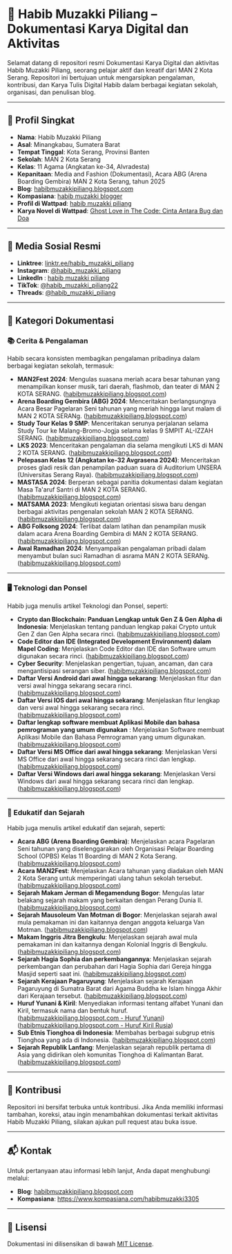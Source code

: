 # **📘 Habib Muzakki Piliang – Dokumentasi Karya Digital dan Aktivitas**

Selamat datang di repositori resmi Dokumentasi Karya Digital dan aktivitas Habib Muzakki Piliang, seorang pelajar aktif dan kreatif dari MAN 2 Kota Serang. Repositori ini bertujuan untuk mengarsipkan pengalaman, kontribusi, dan Karya Tulis Digital Habib dalam berbagai kegiatan sekolah, organisasi, dan penulisan blog.

---

## **👤 Profil Singkat**

- **Nama**: Habib Muzakki Piliang
- **Asal**: Minangkabau, Sumatera Barat
- **Tempat Tinggal**: Kota Serang, Provinsi Banten
- **Sekolah**: MAN 2 Kota Serang
- **Kelas**: 11 Agama (Angkatan ke-34, Alvradesta)
- **Kepanitaan**: Media and Fashion (Dokumentasi), Acara ABG (Arena Boarding Gembira) MAN 2 Kota Serang, tahun 2025
- **Blog**: [habibmuzakkipiliang.blogspot.com](https://habibmuzakkipiliang.blogspot.com/)
- **Kompasiana**: [habib muzakki blogger](https://www.kompasiana.com/habibmuzakki3305)
- **Profil di Wattpad**: [habib muzakki piliang](https://www.wattpad.com/user/habib_muzakki)
- **Karya Novel di Wattpad**: [Ghost Love in The Code: Cinta Antara Bug dan Doa](https://www.wattpad.com/story/395495837-ghost-love-in-the-code-cinta-antara-bug-dan-doa?utm_source=android&utm_medium=link&utm_content=story_info&wp_page=story_details_button&wp_uname=habib_muzakki)


---

## **🔗 Media Sosial Resmi**

- **Linktree**: [linktr.ee/habib_muzakki_piliang](https://linktr.ee/habib_muzakki_piliang)
- **Instagram**: [@habib_muzakki_piliang](https://www.instagram.com/habib_muzakki_piliang)
- **LinkedIn** : [habib muzakki piliang](https://www.linkedin.com/in/habib-muzakki-piliang-15978b315?utm_source=share&utm_campaign=share_via&utm_content=profile&utm_medium=android_app)
- **TikTok**: [@habib_muzakki_piliang22](https://www.tiktok.com/@habib_muzakki_piliang22)
- **Threads**: [@habib_muzakki_piliang](https://www.threads.net/@habib_muzakki_piliang)

---

## **📝 Kategori Dokumentasi**

### **📚 Cerita & Pengalaman**

Habib secara konsisten membagikan pengalaman pribadinya dalam berbagai kegiatan sekolah, termasuk:

- **MAN2Fest 2024**: Mengulas suasana meriah acara besar tahunan yang menampilkan konser musik, tari daerah, flashmob, dan teater di MAN 2 KOTA SERANG. ([habibmuzakkipiliang.blogspot.com](https://habibmuzakkipiliang.blogspot.com/2024/05/cerita-pengalaman-saya-selama-man2fest.html))
- **Arena Boarding Gembira (ABG) 2024**: Menceritakan berlangsungnya Acara Besar Pagelaran Seni tahunan yang meriah hingga larut malam di MAN 2 KOTA SERANg.
([habibmuzakkipiliang.blogspot.com](https://habibmuzakkipiliang.blogspot.com/2024/05/cerita-pengalaman-saya-selama-acara.html?m=1))
- **Study Tour Kelas 9 SMP**: Menceritakan serunya perjalanan selama Study Tour ke Malang-Bromo-Jogja selama kelas 9 SMPIT AL-IZZAH SERANG. 
([habibmuzakkipiliang.blogspot.com](https://habibmuzakkipiliang.blogspot.com/2024/05/pada-rabu-8-februari-2023.html))
- **LKS 2023**: Menceritakan pengalaman dia selama mengikuti LKS di MAN 2 KOTA SERANG. 
([habibmuzakkipiliang.blogspot.com](https://habibmuzakkipiliang.blogspot.com/2024/05/pada-jumat-8-september-2023.html))
- **Pelepasan Kelas 12 (Angkatan ke-32 Avgrasena 2024)**: Menceritakan proses gladi resik dan penampilan paduan suara di Auditorium UNSERA (Universitas Serang Raya). ([habibmuzakkipiliang.blogspot.com](https://habibmuzakkipiliang.blogspot.com/2024/06/cerita-pengalaman-saya-selama-gladi-dan.html))
- **MASTASA 2024**: Berperan sebagai panitia dokumentasi dalam kegiatan Masa Ta'aruf Santri di MAN 2 KOTA SERANG. ([habibmuzakkipiliang.blogspot.com](https://habibmuzakkipiliang.blogspot.com/2024/07/cerita-pengalaman-saya-selama-menjadi.html))
- **MATSAMA 2023**: Mengikuti kegiatan orientasi siswa baru dengan berbagai aktivitas pengenalan sekolah MAN 2 KOTA SERANG. ([habibmuzakkipiliang.blogspot.com](https://habibmuzakkipiliang.blogspot.com/2024/07/cerita-pengalaman-saya-selama-matsama.html))
- **ABG Folksong 2024**: Terlibat dalam latihan dan penampilan musik dalam acara Arena Boarding Gembira di MAN 2 KOTA SERANG. ([habibmuzakkipiliang.blogspot.com](https://habibmuzakkipiliang.blogspot.com/2024/05/cerita-pengalaman-selama-gladi-bersih.html))
- **Awal Ramadhan 2024**: Menyampaikan pengalaman pribadi dalam menyambut bulan suci Ramadhan di asrama MAN 2 KOTA SERANg. ([habibmuzakkipiliang.blogspot.com](https://habibmuzakkipiliang.blogspot.com/2024/05/pada-senin-18-maret-2024.html))

---

### **🖥️ Teknologi dan Ponsel**

Habib juga menulis artikel Teknologi dan Ponsel, seperti:

- **Crypto dan Blockchain: Panduan Lengkap untuk Gen Z & Gen Alpha di Indonesia**: Menjelaskan tentang panduan lengkap pakai Crypto untuk Gen Z dan Gen Alpha secara rinci. ([habibmuzakkipiliang.blogspot.com](https://habibmuzakkipiliang.blogspot.com/2025/04/crypto-dan-blockchain-panduan-lengkap.html))
- **Code Editor dan IDE (Integrated Development Environment) dalam Mapel Coding**: Menjelaskan Code Editor dan IDE dan Software umum digunakan secara rinci. ([habibmuzakkipiliang.blogspot.com](https://habibmuzakkipiliang.blogspot.com/2025/02/apa-itu-code-editor-dan-ide-integrated.html))
- **Cyber Security**: Menjelaskan pengertian, tujuan, ancaman, dan cara mengantisipasi serangan siber. ([habibmuzakkipiliang.blogspot.com](https://habibmuzakkipiliang.blogspot.com/2025/03/cyber-security-pengertian-tujuan.html?m=1))
- **Daftar Versi Android dari awal hingga sekarang**: Menjelaskan fitur dan versi awal hingga sekarang secara rinci. ([habibmuzakkipiliang.blogspot.com](https://habibmuzakkipiliang.blogspot.com/2024/12/fitur-utama-dan-daftar-versi-android.html))
- **Daftar Versi IOS dari awal hingga sekarang**: Menjelaskan fitur lengkap dan versi awal hingga sekarang secara rinci. ([habibmuzakkipiliang.blogspot.com](https://habibmuzakkipiliang.blogspot.com/2024/12/fitur-utama-dan-daftar-versi-ios-dari.html))
- **Daftar lengkap software membuat Aplikasi Mobile dan bahasa pemrograman yang umum digunakan** : Menjelaskan Software membuat Aplikasi Mobile dan Bahasa Pemrograman yang umum digunakan. ([habibmuzakkipiliang.blogspot.com](https://habibmuzakkipiliang.blogspot.com/2025/01/daftar-lengkap-software-membuat.html))
- **Daftar Versi MS Office dari awal hingga sekarang**: Menjelaskan Versi MS Office dari awal hingga sekarang secara rinci dan lengkap. ([habibmuzakkipiliang.blogspot.com](https://habibmuzakkipiliang.blogspot.com/2024/12/fitur-utama-dan-daftar-versi-ms-office.html))
- **Daftar Versi Windows dari awal hingga sekarang**: Menjelaskan Versi Windows dari awal hingga sekarang secara rinci dan lengkap. ([habibmuzakkipiliang.blogspot.com](https://habibmuzakkipiliang.blogspot.com/2024/12/fitur-utama-dan-daftar-versi-windows.html))

---

### **🧠 Edukatif dan Sejarah**

Habib juga menulis artikel edukatif dan sejarah, seperti:

- **Acara ABG (Arena Boarding Gembira)**: Menjelaskan acara Pagelaran Seni tahunan yang diselenggarakan oleh Organisasi Pelajar Boarding School (OPBS) Kelas 11 Boarding di MAN 2 Kota Serang. 
([habibmuzakkipiliang.blogspot.com](https://habibmuzakkipiliang.blogspot.com/2024/10/apa-itu-acara-abg-arena-boarding.html))
- **Acara MAN2Fest**: Menjelaskan Acara tahunan yang diadakan oleh MAN 2 Kota Serang untuk memperingati ulang tahun sekolah tersebut. 
([habibmuzakkipiliang.blogspot.com](https://habibmuzakkipiliang.blogspot.com/2024/10/apa-itu-acara-man2fest-di-man-2-kota.html))
- **Sejarah Makam Jerman di Megamendung Bogor**: Mengulas latar belakang sejarah makam yang berkaitan dengan Perang Dunia II. ([habibmuzakkipiliang.blogspot.com](https://habibmuzakkipiliang.blogspot.com/2024/06/sejarah-makam-jerman-di-megamendung.html))
- **Sejarah Mausoleum Van Motman di Bogor**: Menjelaskan sejarah awal mula pemakaman ini dan kaitannya dengan anggota keluarga Van Motman. ([habibmuzakkipiliang.blogspot.com](https://habibmuzakkipiliang.blogspot.com/2024/06/sejarah-dan-kompleksitas-mausoleum-van.html))
- **Makam Inggris Jitra Bengkulu**: Menjelaskan sejarah awal mula pemakaman ini dan kaitannya dengan Kolonial Inggris di Bengkulu. ([habibmuzakkipiliang.blogspot.com](https://habibmuzakkipiliang.blogspot.com/2024/05/makam-inggris-jitra-bengkulu.html))
- **Sejarah Hagia Sophia dan perkembangannya**: Menjelaskan sejarah perkembangan dan perubahan dari Hagia Sophia dari Gereja hingga Masjid seperti saat ini. ([habibmuzakkipiliang.blogspot.com](https://habibmuzakkipiliang.blogspot.com/2024/12/rekonstruksi-dan-sejarah-hagia-sophia.html))
- **Sejarah Kerajaan Pagaruyung**: Menjelaskan sejarah Kerajaan Pagaruyung di Sumatra Barat dari Agama Buddha ke Islam hingga Akhir dari Kerajaan tersebut. ([habibmuzakkipiliang.blogspot.com](https://habibmuzakkipiliang.blogspot.com/2024/05/sejarah-kerajaan-pagaruyung.html))
- **Huruf Yunani & Kiril**: Menyediakan informasi tentang alfabet Yunani dan Kiril, termasuk nama dan bentuk huruf. ([habibmuzakkipiliang.blogspot.com - Huruf Yunani](https://habibmuzakkipiliang.blogspot.com/2024/10/fakta-dan-sejarah-lengkap-huruf-yunani.html?m=1))<br>
([habibmuzakkipiliang.blogspot.com - Huruf Kiril Rusia](https://habibmuzakkipiliang.blogspot.com/2024/10/10-fakta-huruf-kiril-aksara-yang-unik.html?m=1
))
- **Sub Etnis Tionghoa di Indonesia**: Membahas berbagai subgrup etnis Tionghoa yang ada di Indonesia. ([habibmuzakkipiliang.blogspot.com](https://habibmuzakkipiliang.blogspot.com/2024/09/sub-etnis-tionghoa-di-indonesia.html?m=1))
- **Sejarah Republik Lanfang**: Menjelaskan sejarah republik pertama di Asia yang didirikan oleh komunitas Tionghoa di Kalimantan Barat. ([habibmuzakkipiliang.blogspot.com](https://habibmuzakkipiliang.blogspot.com/2024/09/sejarah-republik-lanfang-di-kalimantan.html?m=1))

---

## **📣 Kontribusi**

Repositori ini bersifat terbuka untuk kontribusi. Jika Anda memiliki informasi tambahan, koreksi, atau ingin menambahkan dokumentasi terkait aktivitas Habib Muzakki Piliang, silakan ajukan pull request atau buka issue.

---

## **📬 Kontak**

Untuk pertanyaan atau informasi lebih lanjut, Anda dapat menghubungi melalui:

- **Blog**: [habibmuzakkipiliang.blogspot.com](https://habibmuzakkipiliang.blogspot.com/)
- **Kompasiana**: 
https://www.kompasiana.com/habibmuzakki3305


---

## **📄 Lisensi**

Dokumentasi ini dilisensikan di bawah [MIT License](LICENSE).
